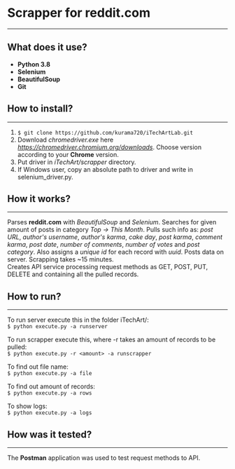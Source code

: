 # Scrapper for reddit.com

---
## What does it use?
- **Python 3.8**
- **Selenium**
- **BeautifulSoup**
- **Git**

## How to install?

---

1. ```$ git clone https://github.com/kurama720/iTechArtLab.git```  
2. Download _chromedriver.exe_ here _https://chromedriver.chromium.org/downloads_. Choose version according to your
**Chrome** version.  
3. Put driver in _iTechArt/scrapper_ directory.
4. If Windows user, copy an absolute path to driver and write in selenium_driver.py.

## How it works?

---
Parses **reddit.com** with _BeautifulSoup_ and _Selenium_. Searches for given amount of posts in category _Top ->
This Month_. Pulls such info as: _post URL_, _author's username_, _author's karma_, _cake day_, _post karma_,
_comment karma_, _post date_, _number of comments_, _number of votes_ and _post category_. Also assigns a _unique id_
for each record with _uuid_. Posts data on server. Scrapping takes ~15 minutes.  
Creates API service processing request methods as GET, POST, PUT, DELETE and containing all the pulled records.

## How to run?

---
To run server execute this in the folder iTechArt/:  
```$ python execute.py -a runserver```

To run scrapper execute this, where -r takes an amount of records to be pulled:  
```$ python execute.py -r <amount> -a runscrapper```

To find out file name:  
```$ python execute.py -a file```

To find out amount of records:  
```$ python execute.py -a rows```

To show logs:  
```$ python execute.py -a logs```

## How was it tested?

---
The **Postman** application was used to test request methods to API.